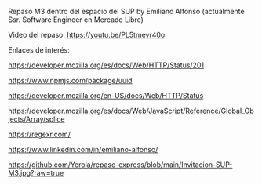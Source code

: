 Repaso M3 dentro del espacio del SUP by
Emiliano Alfonso (actualmente Ssr. Software Engineer en Mercado Libre)

Video del repaso: https://youtu.be/PL5tmevr40o

Enlaces de interés:

https://developer.mozilla.org/es/docs/Web/HTTP/Status/201

https://www.npmjs.com/package/uuid

https://developer.mozilla.org/en-US/docs/Web/HTTP/Status

https://developer.mozilla.org/es/docs/Web/JavaScript/Reference/Global_Objects/Array/splice

https://regexr.com/

https://www.linkedin.com/in/emiliano-alfonso/

https://github.com/Yerola/repaso-express/blob/main/Invitacion-SUP-M3.jpg?raw=true
